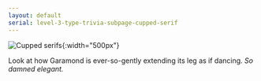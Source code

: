 ```yaml
---
layout: default
serial: level-3-type-trivia-subpage-cupped-serif
---
```

![Cupped serifs]({{site.url}}/svg/type-trivia/cupped-serifs.svg "Cupped Serifs"){:width="500px"}

Look at how Garamond is ever-so-gently extending its leg as if dancing. *So damned elegant.*
